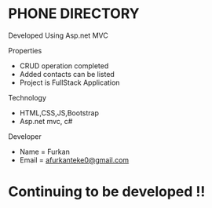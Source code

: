 # PHONE DIRECTORY
Developed Using Asp.net MVC

Properties
- CRUD operation completed
- Added contacts can be listed
- Project is FullStack Application

Technology
- HTML,CSS,JS,Bootstrap
- Asp.net mvc, c#

Developer
- Name = Furkan
- Email = afurkanteke0@gmail.com

# Continuing to be developed !!
